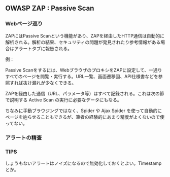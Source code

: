 ## OWASP ZAP : Passive Scan

### Webページ巡り

ZAPにはPassive Scanという機能があり、ZAPを経由したHTTP通信は自動的に解析される。解析の結果、セキュリティの問題が発見されたり参考情報がある場合はアラートタブに報告される。

例：

Passive Scanをするには、WebブラウザのプロキシをZAPに設定して、一通りすべてのページを閲覧・実行する。URL一覧、画面遷移図、API仕様書などを参照すれば抜け漏れが少なくできる。

ZAPを経由した通信（URL、パラメータ等）はすべて記録される。これは次の節で説明する Active Scan の実行に必要なデータにもなる。

ちなみに手動ブラウジングではなく、Spider や Ajax Spider を使って自動的にページを辿らせることもできるが、筆者の経験的にあまり精度がよくないので使ってない。

### アラートの精査

### TIPS

しょうもないアラートはノイズになるので無効化しておくとよい。Timestampとか。
